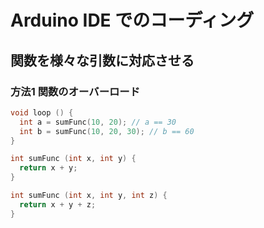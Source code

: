 # Arduino IDE でのコーディング
## 関数を様々な引数に対応させる
### 方法1 関数のオーバーロード
```cpp
void loop () {
  int a = sumFunc(10, 20); // a == 30
  int b = sumFunc(10, 20, 30); // b == 60
}

int sumFunc (int x, int y) {
  return x + y;
}

int sumFunc (int x, int y, int z) {
  return x + y + z;
}
```
